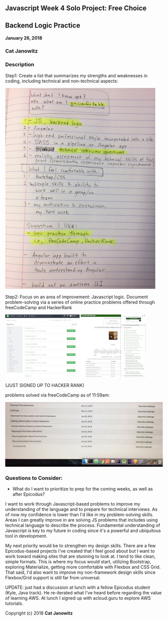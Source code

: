 ## Javascript Week 4 Solo Project: Free Choice

## Backend Logic Practice

#### January 26, 2018

### Cat Janowitz

###  Description
Step1: Create a list that summarizes my strengths and weaknesses in coding, including technical and non-technical aspects:

![](list3.JPG)

Step2: Focus on an area of improvement: Javascript logic. Document problem-solving via a series of online practice problems offered through freeCodeCamp and HackerRank

![](hacker-rank.png)  ![](free-code-camp.png)

(JUST SIGNED UP TO HACKER RANK)

problems solved via freeCodeCamp as of 11:59am:

![](progress1.jpg)

###  Questions to Consider:

* What do I want to prioritize to prep for the coming weeks, as well as after Epicodus?

I want to work through Javascript-based problems to improve my understanding of the language and to prepare for technical interviews. As of now my confidence is lower than I'd like in my problem-solving skills. Areas I can greatly improve in are solving JS problems that includes using technical language to describe the process. Fundamental understanding of Javascript is key to my future in coding since it's a powerful and ubiquitous tool in development.

My next priority would be to strengthen my design skills.  There are a few Epicodus-based projects I've created that I feel good about but I want to work toward making sites that are stunning to look at. I tend to like clean, simple formats. This is where my focus would start, utilizing Bootstrap, exploring Materialize, getting more comfortable with Flexbox and CSS Grid.  That said, I'd also want to improve my non-framework design skills since Flexbox/Grid support is still far from universal.

UPDATE: just had a discussion at lunch with a fellow Epicodus student (Kyle, Java track). He re-iterated what I've heard before regarding the value of learning AWS. At lunch I signed up with acloud.guru to explore AWS tutorials.







Copyright (c) 2018 **Cat Janowitz**
